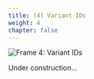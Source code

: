 ```yaml
---
title: (4) Variant IDs
weight: 4
chapter: false
---
```


![Frame 4: Variant IDs](/s2dm/images/Frame%204.png)

Under construction...
